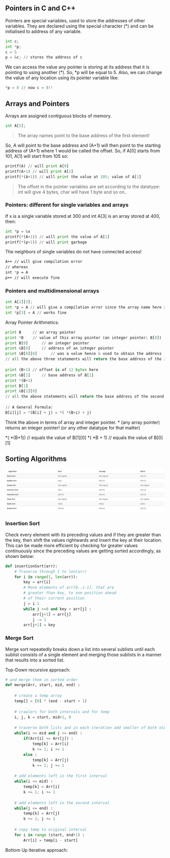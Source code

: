 ## Pointers in C and C++

Pointers are special variables, used to store the addresses of other variables. They are declared using the special character (*) and can be initialised to address of any variable.

```python
int c;
int *p;
c = 5
p = &c; // stores the address of c
```
 
We can access the value any pointer is storing at its address that it is pointing to using another (*). So, *p will be equal to 5.
Also, we can change the value of any location using its pointer variable like:

```python
*p = 8 // now c = 8!!
```

## Arrays and Pointers

Arrays are assigned contiguous blocks of memory. 

```python
int A[5];
```

> The array names point to the base address of the first element! 

So,
A will point to the base address and (A+1) will then point to the starting address of (A+1) where 1 would be called the offset.
So, if A[0] starts from 101, A[1] will start from 105 so:

```python
printf(A) // will print A[0]
printf(A+1) // will print A[1]
printf(*(A+1)) // will print the value at 105; value of A[1]
```

> The offset in the pointer variables are set according to the datatype: int will give 4 bytes, char will have 1 byte and so on..

### Pointers: different for single variables and arrays

If x is a single variable stored at 300 and int A[3] is an array stored at 400, then:

```python
int *p = &x
printf(*(A+1)) // will print the value of A[1]
printf(*(p+1)) // will print garbage
```

The neighbors of single variables do not have connected access!

```bash
A++ // will give compilation error
// whereas
int *p = A
p++ // will execute fine
``` 

### Pointers and multidimensional arrays

```python
int A[2][3];
int *p = A // will give a compilation error since the array name here is not an integer pointer but is pointing to an array
int *p[3] = A // works fine
```

Array Pointer Arithmetics:

```python
print B     // an array pointer
print *B    // value of this array pointer (an integer pointer: B[0])
print B[0]      // an integer pointer
print &B[0]     // address of an integer pointer
print &B[0][0]      // was a value hence & used to obtain the address
// all the above three statements will return the base address of the 2D array

print (B+1) // offset is of 12 bytes here
print &B[1]     // base address of B[1]
print *(B+1)
print B[1]
print &B[1][0]
// all the above statements will return the base address of the second array in B 

// A General Formula:
B[i][j] = *(B[i] + j) = *( *(B+i) + j)
```

Think the above in terms of array and integer pointer. * (any array pointer) returns an integer pointer! (or any other datatype for that matter)

*( *(B+1))   // equals the value of B[1][0]
*( *B + 1) // equals the value of B[0][1]

## Sorting Algorithms

![Sorting Algorithms](/assets/sorting.png)

### Insertion Sort
Check every element with its preceding values and if they are greater than the key, then shift the values rightwards and insert the key at their location. This can be made more efficient by checking for greater values continuously since the preceding values are getting sorted accordingly, as shown below:

```python
def insertionSort(arr):
    # Traverse through 1 to len(arr)
    for i in range(1, len(arr)):
        key = arr[i]
        # Move elements of arr[0..i-1], that are
        # greater than key, to one position ahead
        # of their current position
        j = i-1
        while j >=0 and key < arr[j] :
            arr[j+1] = arr[j]
            j -= 1
        arr[j+1] = key 

```

### Merge Sort
Merge sort repeatedly breaks down a list into several sublists until each sublist consists of a single element and merging those sublists in a manner that results into a sorted list.

Top-Down recursive approach:
```python
# and merge them in sorted order
def merge(Arr, start, mid, end) :

	# create a temp array
	temp[] = [0] * (end - start + 1)

	# crawlers for both intervals and for temp
	i, j, k = start, mid+1, 0

	# traverse both lists and in each iteration add smaller of both elements in temp 
	while(i <= mid and j <= end) :
		if(Arr[i] <= Arr[j]) :
			temp[k] = Arr[i]
			k += 1; i += 1
		else :
			temp[k] = Arr[j]
			k += 1; j += 1

	# add elements left in the first interval 
	while(i <= mid) :
		temp[k] = Arr[i]
		k += 1; i += 1

	# add elements left in the second interval 
	while(j <= end) :
		temp[k] = Arr[j]
		k += 1; j += 1

	# copy temp to original interval
	for i in range (start, end+1) :
		Arr[i] = temp[i - start]
```

Bottom Up iterative approach:
